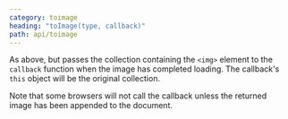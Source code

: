 ```yaml
---
category: toimage
heading: "toImage(type, callback)"
path: api/toimage
---
```



As above, but passes the collection containing the `<img>` element to the `callback` function when the image has completed loading. The callback's `this` object will be the original collection.

Note that some browsers will not call the callback unless the returned image has been appended to the document.

